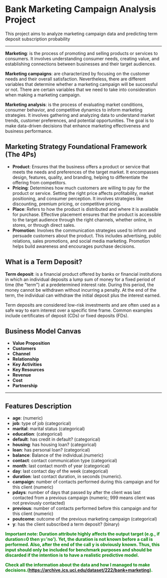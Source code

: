 # Bank Marketing Campaign Analysis Project

This project aims to analyze marketing campaign data and predicting term deposit subscription probability

---
**Marketing**: is the process of promoting and selling products or services to consumers. It involves understanding consumer needs, creating value, and establishing connections between businesses and their target audiences. <br>

**Marketing campaigns**: are characterized by  focusing on the customer needs and their overall satisfaction. Nevertheless, there are different variables that determine whether a marketing campaign will be successful or not. There are certain variables that we need to take into consideration when making a marketing campaign. <br>

**Marketing analysis**: is the process of evaluating market conditions, consumer behavior, and competitive dynamics to inform marketing strategies. It involves gathering and analyzing data to understand market trends, customer preferences, and potential opportunities. The goal is to make data-driven decisions that enhance marketing effectiveness and business performance. <br>

## Marketing Strategy Foundational Framework (The 4Ps)
- **Product**: Ensures that the business offers a product or service that meets the needs and preferences of the target market. It encompasses design, features, quality, and branding, helping to differentiate the offering from competitors.
- **Pricing**: Determines how much customers are willing to pay for the product or service. Setting the right price affects profitability, market positioning, and consumer perception. It involves strategies like discounting, premium pricing, or competitive pricing.
- **Place**: Refers to how the product is distributed and where it is available for purchase. Effective placement ensures that the product is accessible to the target audience through the right channels, whether online, in stores, or through direct sales.
- **Promotion**: Involves the communication strategies used to inform and persuade customers about the product. This includes advertising, public relations, sales promotions, and social media marketing. Promotion helps build awareness and encourages purchase decisions.


## What is a Term Deposit?
**Term deposit**: is a financial product offered by banks or financial institutions in which an individual deposits a lump sum of money for a fixed period of time (the "term") at a predetermined interest rate. During this period, the money cannot be withdrawn without incurring a penalty. At the end of the term, the individual can withdraw the initial deposit plus the interest earned.

Term deposits are considered low-risk investments and are often used as a safe way to earn interest over a specific time frame. Common examples include certificates of deposit (CDs) or fixed deposits (FDs).


## Business Model Canvas
- **Value Proposition**
- **Customers**
- **Channel**
- **Relationship**
- **Key Activities**
- **Key Resources**
- **Revenue**
- **Cost**
- **Partnership**

---

## Features Description
- **age**: (numeric)
- **job**: type of job (categorical)
- **marital**: marital status (categorical)
- **education**: (categorical)
- **default**: has credit in default? (categorical)
- **housing**: has housing loan? (categorical)
- **loan**: has personal loan? (categorical)
- **balance**: Balance of the individual.(numeric)
- **contact**: contact communication type (categorical)
- **month**: last contact month of year (categorical)
- **day**: last contact day of the week (categorical)
- **duration**: last contact duration, in seconds (numeric).     
- **campaign**: number of contacts performed during this campaign and for this client (numeric)
- **pdays**: number of days that passed by after the client was last contacted from a previous campaign (numeric; 999 means client was not previously contacted)
- **previous**: number of contacts performed before this campaign and for this client (numeric)
- **poutcome**: outcome of the previous marketing campaign (categorical)
- **y**: has the client subscribed a term deposit? (binary)

<b style="color: green;">Important note: Duration attribute highly affects the output target (e.g., if duration=0 then y='no'). Yet, the duration is not known before a call is performed. Also, after the end of the call y is obviously known. Thus, this input should only be included for benchmark purposes and should be discarded if the intention is to have a realistic predictive model.</p>

<b style="color: green;">Check all the information about the data and how I managed to make decisions.(https://archive.ics.uci.edu/dataset/222/bank+marketing).</p>

